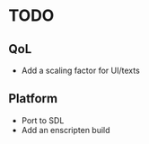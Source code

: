 # TODO

## QoL

* Add a scaling factor for UI/texts

## Platform

* Port to SDL
* Add an enscripten build
